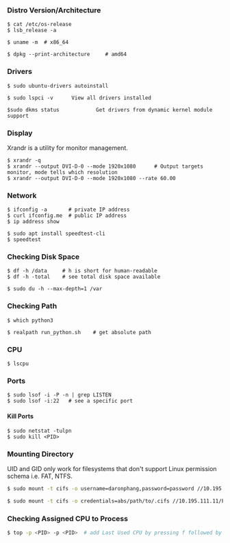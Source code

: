 ### Distro Version/Architecture

```console
$ cat /etc/os-release
$ lsb_release -a

$ uname -m  # x86_64

$ dpkg --print-architecture     # amd64
```

### Drivers

```console
$ sudo ubuntu-drivers autoinstall

$ sudo lspci -v      View all drivers installed

$sudo dkms status            Get drivers from dynamic kernel module support
```

### Display

Xrandr is a utility for monitor management.

```console
$ xrandr -q
$ xrandr --output DVI-D-0 --mode 1920x1080      # Output targets monitor, mode tells which resolution
$ xrandr --output DVI-D-0 --mode 1920x1080 --rate 60.00
```

### Network

```console
$ ifconfig -a       # private IP address
$ curl ifconfig.me  # public IP address
$ ip address show

$ sudo apt install speedtest-cli
$ speedtest
```

### Checking Disk Space

```console
$ df -h /data     # h is short for human-readable
$ df -h -total    # see total disk space available

$ sudo du -h --max-depth=1 /var
```

### Checking Path

```console
$ which python3

$ realpath run_python.sh    # get absolute path
```

### CPU

```console
$ lscpu
```

### Ports

```console
$ sudo lsof -i -P -n | grep LISTEN
$ sudo lsof -i:22   # see a specific port
```

#### Kill Ports

```console
$ sudo netstat -tulpn
$ sudo kill <PID>
```

### Mounting Directory

UID and GID only work for filesystems that don't support Linux permission schema i.e. FAT, NTFS.

```bash
$ sudo mount -t cifs -o username=daronphang,password=password //10.195.111.11/F10_PEE_UIPATH/daronphang /mnt/uipath
```

```bash
$ sudo mount -t cifs -o credentials=abs/path/to/.cifs //10.195.111.11/F10_PEE_UIPATH/daronphang /mnt/uipath
```

### Checking Assigned CPU to Process

```bash
$ top -p <PID> -p <PID>  # add Last Used CPU by pressing f followed by space
```
